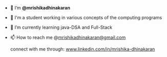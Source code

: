 - 👋  I’m **@mrishikadhinakaran**
- 👀 I'm a student working in various concepts of the computing programs
- 🌱 I’m currently learning java-DSA and Full-Stack
- 📫 How to reach me @mrishikadhinakaran@gmail.com

   connect with me through: www.linkedin.com/in/mrishika-dhinakaran



<!---
mrishikadhinakaran/mrishikadhinakaran is a ✨ special ✨ repository because its `README.md` (this file) appears on your GitHub profile.
You can click the Preview link to take a look at your changes.
--->
